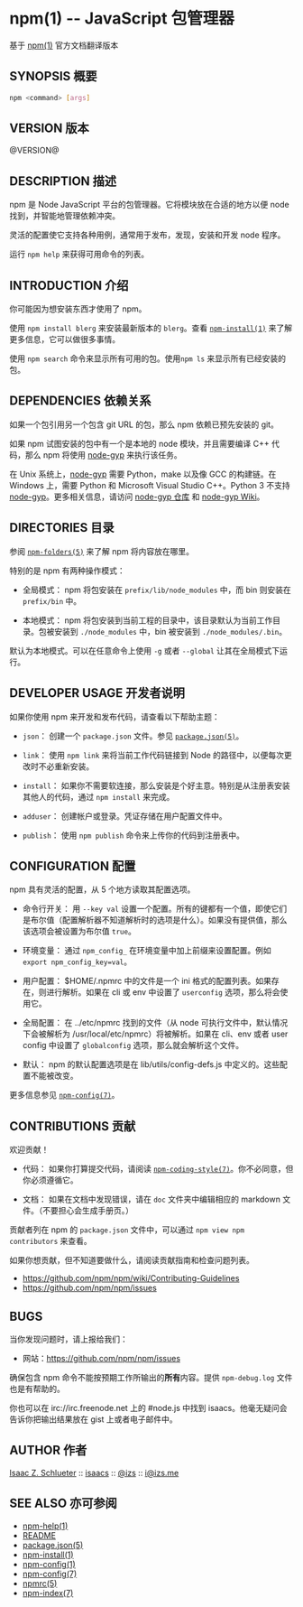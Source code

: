 npm(1) -- JavaScript 包管理器
====================================
基于 [npm(1)](https://github.com/npm/npm/blob/latest/doc/cli/npm.md) 官方文档翻译版本

## SYNOPSIS 概要
```bash
npm <command> [args]
```

## VERSION 版本

@VERSION@

## DESCRIPTION 描述

npm 是 Node JavaScript 平台的包管理器。它将模块放在合适的地方以便 node 找到，并智能地管理依赖冲突。

灵活的配置使它支持各种用例，通常用于发布，发现，安装和开发 node 程序。

运行 `npm help` 来获得可用命令的列表。

## INTRODUCTION 介绍

你可能因为想安装东西才使用了 npm。

使用 `npm install blerg` 来安装最新版本的 `blerg`。查看 [`npm-install(1)`](https://docs.npmjs.com/cli/install) 来了解更多信息，它可以做很多事情。

使用 `npm search` 命令来显示所有可用的包。使用`npm ls` 来显示所有已经安装的包。

## DEPENDENCIES 依赖关系

如果一个包引用另一个包含 git URL 的包，那么 npm 依赖已预先安装的 git。

如果 npm 试图安装的包中有一个是本地的 node 模块，并且需要编译 C++ 代码，那么 npm 将使用 [node-gyp](https://github.com/TooTallNate/node-gyp) 来执行该任务。

在 Unix 系统上，[node-gyp](https://github.com/TooTallNate/node-gyp) 需要 Python，make 以及像 GCC 的构建链。在 Windows 上，需要 Python 和 Microsoft Visual Studio C++。Python 3 不支持 [node-gyp](https://github.com/TooTallNate/node-gyp)。更多相关信息，请访问 [node-gyp 仓库](https://github.com/TooTallNate/node-gyp) 和 [node-gyp Wiki](https://github.com/TooTallNate/node-gyp/wiki)。

## DIRECTORIES 目录

参阅 [`npm-folders(5)`](https://docs.npmjs.com/files/folders) 来了解 npm 将内容放在哪里。

特别的是 npm 有两种操作模式：

* 全局模式： 
  npm 将包安装在 `prefix/lib/node_modules` 中，而 bin 则安装在 `prefix/bin` 中。

* 本地模式：
  npm 将包安装到当前工程的目录中，该目录默认为当前工作目录。包被安装到 `./node_modules` 中，bin 被安装到  `./node_modules/.bin`。

默认为本地模式。可以在任意命令上使用 `-g` 或者 `--global` 让其在全局模式下运行。 

## DEVELOPER USAGE 开发者说明

如果你使用 npm 来开发和发布代码，请查看以下帮助主题：

* `json`：
  创建一个 `package.json` 文件。参见 [`package.json(5)`](https://docs.npmjs.com/files/package.json)。

* `link`：
  使用 `npm link` 来将当前工作代码链接到 Node 的路径中，以便每次更改时不必重新安装。

* `install`：
  如果你不需要软连接，那么安装是个好主意。特别是从注册表安装其他人的代码，通过 `npm install` 来完成。

* `adduser`：
  创建帐户或登录。凭证存储在用户配置文件中。

* `publish`：
  使用 `npm publish` 命令来上传你的代码到注册表中。

## CONFIGURATION 配置

npm 具有灵活的配置，从 5 个地方读取其配置选项。

* 命令行开关：
  用 `--key val` 设置一个配置。所有的键都有一个值，即使它们是布尔值（配置解析器不知道解析时的选项是什么）。如果没有提供值，那么该选项会被设置为布尔值 `true`。

* 环境变量：
  通过 `npm_config_` 在环境变量中加上前缀来设置配置。例如 `export npm_config_key=val`。

* 用户配置：
  $HOME/.npmrc 中的文件是一个 ini 格式的配置列表。如果存在，则进行解析。如果在 cli 或 env 中设置了 `userconfig` 选项，那么将会使用它。

* 全局配置：
  在 ../etc/npmrc 找到的文件（从 node 可执行文件中，默认情况下会被解析为 /usr/local/etc/npmrc）将被解析。如果在 cli、env 或者 user config 中设置了 `globalconfig` 选项，那么就会解析这个文件。

* 默认：
  npm 的默认配置选项是在 lib/utils/config-defs.js 中定义的。这些配置不能被改变。

更多信息参见 [`npm-config(7)`](https://docs.npmjs.com/misc/config)。

## CONTRIBUTIONS 贡献

欢迎贡献！

* 代码：
  如果你打算提交代码，请阅读 [`npm-coding-style(7)`](https://docs.npmjs.com/misc/coding-style)。你不必同意，但你必须遵循它。

* 文档：
  如果在文档中发现错误，请在 `doc` 文件夹中编辑相应的 markdown 文件。（不要担心会生成手册页。）

贡献者列在 npm 的 `package.json` 文件中，可以通过 `npm view npm contributors` 来查看。

如果你想贡献，但不知道要做什么，请阅读贡献指南和检查问题列表。

* <https://github.com/npm/npm/wiki/Contributing-Guidelines>
* <https://github.com/npm/npm/issues>

## BUGS

当你发现问题时，请上报给我们：

* 网站：<https://github.com/npm/npm/issues>

确保包含 npm 命令不能按预期工作所输出的**所有**内容。提供 `npm-debug.log` 文件也是有帮助的。

你也可以在 irc://irc.freenode.net 上的 #node.js 中找到 isaacs。他毫无疑问会告诉你把输出结果放在 gist 上或者电子邮件中。

## AUTHOR 作者
[Isaac Z. Schlueter](http://blog.izs.me/) ::
[isaacs](https://github.com/isaacs/) ::
[@izs](http://twitter.com/izs) ::
<i@izs.me>

## SEE ALSO 亦可参阅
* [npm-help(1)](https://docs.npmjs.com/cli/help)
* [README](https://github.com/npm/npm/blob/latest/README.md)
* [package.json(5)](https://docs.npmjs.com/files/package.json)
* [npm-install(1)](https://docs.npmjs.com/cli/install)
* [npm-config(1)](https://docs.npmjs.com/cli/config)
* [npm-config(7)](https://docs.npmjs.com/misc/config)
* [npmrc(5)](https://docs.npmjs.com/files/npmrc)
* [npm-index(7)](https://docs.npmjs.com/)
